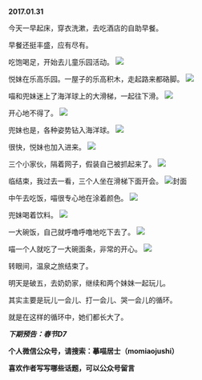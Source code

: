 
          
**2017.01.31**

今天一早起床，穿衣洗漱，去吃酒店的自助早餐。

早餐还挺丰盛，应有尽有。

吃饱喝足，开始去儿童乐园活动。
![](http://wx3.sinaimg.cn/large/627d9660ly1fc9wi7483bj20yg0mzafm.jpg)


悦妹在乐高乐园。一屋子的乐高积木，走起路来都硌脚。
![](http://wx3.sinaimg.cn/large/627d9660ly1fc9wi94mp0j20yg0mz78u.jpg)


喵和兜妹迷上了海洋球上的大滑梯，一起往下滑。
![](http://wx3.sinaimg.cn/large/627d9660ly1fc9wi8y7szj20yg0mzgre.jpg)


开心地不得了。
![](http://wx3.sinaimg.cn/large/627d9660ly1fc9wi8h7prj20yg0mztdx.jpg)


兜妹也是，各种姿势钻入海洋球。
![](http://wx3.sinaimg.cn/large/627d9660ly1fc9wi7r3e9j20yg0mzafw.jpg)


很快，悦妹也加入进来。
![](http://wx3.sinaimg.cn/large/627d9660ly1fc9wi79npbj20yg0mz7a1.jpg)


三个小家伙，隔着网子，假装自己被抓起来了。
![](http://wx3.sinaimg.cn/large/627d9660ly1fc9wi8sdflj20yg0mz46p.jpg)


临结束，我过去一看，三个人坐在滑梯下面开会。
![](http://wx3.sinaimg.cn/large/627d9660ly1fc9wi8b89ij20yg0mz43s.jpg)封面


中午去吃饭，喵很专心地在涂着颜色。
![](http://wx3.sinaimg.cn/large/627d9660ly1fc9wi7jod8j20yg0mz76y.jpg)


兜妹喝着饮料。
![](http://wx3.sinaimg.cn/large/627d9660ly1fc9wi8mihtj20yg0mzwhn.jpg)


一大碗饭，自己就呼噜呼噜地吃下去了。
![](http://wx3.sinaimg.cn/large/627d9660ly1fc9wi84ufzj20yg0mz0w0.jpg)


喵一个人就吃了一大碗面条，非常的开心。
![](http://wx3.sinaimg.cn/large/627d9660ly1fc9wi7e5acj20yg0mzjut.jpg)


转眼间，温泉之旅结束了。

明天是破五，去奶奶家，继续和两个妹妹一起玩儿。

其实主要是玩儿一会儿、打一会儿、哭一会儿的循环。

就是在这样的循环中，她们都长大了。


***下期预告：春节D7***


**个人微信公众号，请搜索：摹喵居士（momiaojushi）**

**喜欢作者写写哪些话题，可以公众号留言**

        